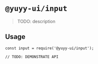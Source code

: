 # `@yuyy-ui/input`

> TODO: description

## Usage

```
const input = require('@yuyy-ui/input');

// TODO: DEMONSTRATE API
```
